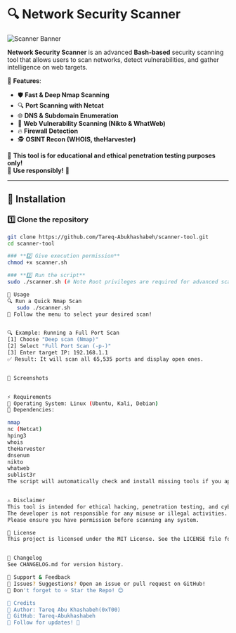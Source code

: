 # 🔍 Network Security Scanner
![Scanner Banner](images/banner.png)

**Network Security Scanner** is an advanced **Bash-based** security scanning tool that allows users to scan networks, detect vulnerabilities, and gather intelligence on web targets.

🔹 **Features**:
- 🛡️ **Fast & Deep Nmap Scanning**
- 🔍 **Port Scanning with Netcat**
- 🌐 **DNS & Subdomain Enumeration**
- 📡 **Web Vulnerability Scanning (Nikto & WhatWeb)**
- 🔥 **Firewall Detection**
- 🕵️ **OSINT Recon (WHOIS, theHarvester)**

📌 **This tool is for educational and ethical penetration testing purposes only!**  
📌 **Use responsibly!** 🛑

---

## 🚀 Installation

### **1️⃣ Clone the repository**
```bash
git clone https://github.com/Tareq-Abukhashabeh/scanner-tool.git
cd scanner-tool

### **2️⃣ Give execution permission**
chmod +x scanner.sh

### **3️⃣ Run the script**
sudo ./scanner.sh (# Note Root privileges are required for advanced scanning)

🔹 Usage
🔍 Run a Quick Nmap Scan
   sudo ./scanner.sh
📌 Follow the menu to select your desired scan!


🔍 Example: Running a Full Port Scan
[1] Choose "Deep scan (Nmap)"
[2] Select "Full Port Scan (-p-)"
[3] Enter target IP: 192.168.1.1
✅ Result: It will scan all 65,535 ports and display open ones.


📸 Screenshots


⚡ Requirements
🔹 Operating System: Linux (Ubuntu, Kali, Debian)
🔹 Dependencies:

nmap
nc (Netcat)
hping3
whois
theHarvester
dnsenum
nikto
whatweb
sublist3r
The script will automatically check and install missing tools if you approve.


⚠️ Disclaimer
This tool is intended for ethical hacking, penetration testing, and cybersecurity learning.
The developer is not responsible for any misuse or illegal activities.
Please ensure you have permission before scanning any system.

📜 License
This project is licensed under the MIT License. See the LICENSE file for details.


📅 Changelog
See CHANGELOG.md for version history.

🌟 Support & Feedback
📌 Issues? Suggestions? Open an issue or pull request on GitHub!
📌 Don't forget to ⭐ Star the Repo! 😊

📢 Credits
🔹 Author: Tareq Abu Khashabeh(0xT00)
🔹 GitHub: Tareq-Abukhashabeh
🔹 Follow for updates! 🚀
